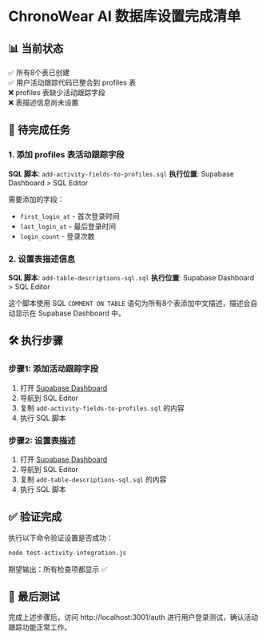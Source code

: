 # ChronoWear AI 数据库设置完成清单

## 📊 当前状态
✅ 所有8个表已创建  
✅ 用户活动跟踪代码已整合到 profiles 表  
❌ profiles 表缺少活动跟踪字段  
❌ 表描述信息尚未设置  

## 🎯 待完成任务

### 1. 添加 profiles 表活动跟踪字段
**SQL 脚本**: `add-activity-fields-to-profiles.sql`
**执行位置**: Supabase Dashboard > SQL Editor

需要添加的字段：
- `first_login_at` - 首次登录时间
- `last_login_at` - 最后登录时间  
- `login_count` - 登录次数

### 2. 设置表描述信息 
**SQL 脚本**: `add-table-descriptions-sql.sql`
**执行位置**: Supabase Dashboard > SQL Editor

这个脚本使用 SQL `COMMENT ON TABLE` 语句为所有8个表添加中文描述，描述会自动显示在 Supabase Dashboard 中。

## 🛠️ 执行步骤

### 步骤1: 添加活动跟踪字段
1. 打开 [Supabase Dashboard](https://supabase.com/dashboard/project/udiheaprrtgegajidwqd)
2. 导航到 SQL Editor
3. 复制 `add-activity-fields-to-profiles.sql` 的内容
4. 执行 SQL 脚本

### 步骤2: 设置表描述
1. 打开 [Supabase Dashboard](https://supabase.com/dashboard/project/udiheaprrtgegajidwqd)
2. 导航到 SQL Editor
3. 复制 `add-table-descriptions-sql.sql` 的内容
4. 执行 SQL 脚本

## ✅ 验证完成
执行以下命令验证设置是否成功：
```bash
node test-activity-integration.js
```

期望输出：所有检查项都显示 ✅

## 🚀 最后测试
完成上述步骤后，访问 http://localhost:3001/auth 进行用户登录测试，确认活动跟踪功能正常工作。